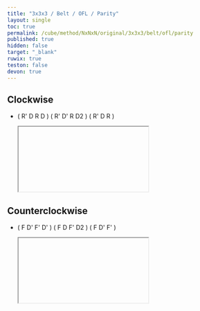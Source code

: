 ```yaml
---
title: "3x3x3 / Belt / OFL / Parity"
layout: single
toc: true
permalink: /cube/method/NxNxN/original/3x3x3/belt/ofl/parity
published: true
hidden: false
target: "_blank"
ruwix: true
teston: false
devon: true
---
```

<span
  id     = "cube"
  teston = "{{page.teston}}"
  devon  = "{{page.devon}}"
  colored    = "d F FL FR B BL BR L R"
  setupmoves = "x2" >
</span>

<head>
  <base target = "{{page.target}}">
</head>



## Clockwise

- ( R' D R D ) ( R' D' R D2 ) ( R' D R )

  <iframe
    alg = "R' D R D R' D' R D2' R' D R"
  ></iframe>
    <!-- src = "https://ruwix.com/widget/3d/?alg=R'%20D%20R%20D%20R'%20D'%20R%20D2'%20R'%20D%20R&colored=d%20F%20FL%20FR%20B%20BL%20BR%20L%20R&setupmoves=x2&hover=9&speed=500&flags=canvas" -->



## Counterclockwise

- ( F D' F' D' ) ( F D F' D2 ) ( F D' F' )

  <iframe
    alg = "F D' F' D' F D F' D2 F D' F'"
  ></iframe>
    <!-- src = "https://ruwix.com/widget/3d/?alg=F%20D'%20F'%20D'%20F%20D%20F'%20D2%20F%20D'%20F'&colored=d%20F%20FL%20FR%20B%20BL%20BR%20L%20R&setupmoves=x2&hover=9&speed=500&flags=canvas" -->
